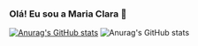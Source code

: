### Olá! Eu sou a Maria Clara 💖

[![Anurag's GitHub stats](https://github-readme-stats.vercel.app/api?username=mariaclaraps)](https://github.com/anuraghazra/github-readme-stats)
![Anurag's GitHub stats](https://github-readme-stats.vercel.app/api?username=mariaclaraps&show=reviews,discussions_started,discussions_answered,prs_merged,prs_merged_percentage)
